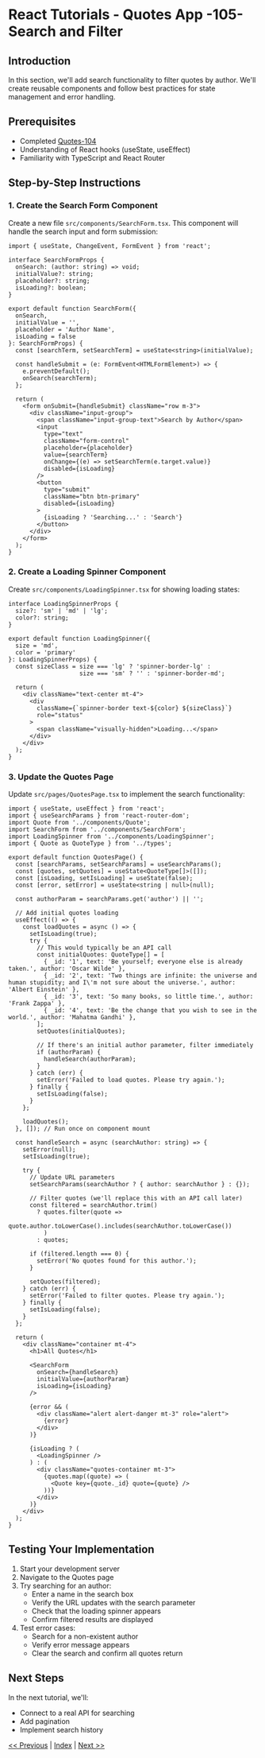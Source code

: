 # React Tutorials - Quotes App -105- Search and Filter

## Introduction

In this section, we'll add search functionality to filter quotes by author. We'll create reusable components and follow best practices for state management and error handling.

## Prerequisites

- Completed [Quotes-104](/tutorial-reactjs/quotes-104)
- Understanding of React hooks (useState, useEffect)
- Familiarity with TypeScript and React Router

## Step-by-Step Instructions

### 1. Create the Search Form Component

Create a new file `src/components/SearchForm.tsx`. This component will handle the search input and form submission:

```tsx
import { useState, ChangeEvent, FormEvent } from 'react';

interface SearchFormProps {
  onSearch: (author: string) => void;
  initialValue?: string;
  placeholder?: string;
  isLoading?: boolean;
}

export default function SearchForm({ 
  onSearch, 
  initialValue = '', 
  placeholder = 'Author Name',
  isLoading = false
}: SearchFormProps) {
  const [searchTerm, setSearchTerm] = useState<string>(initialValue);

  const handleSubmit = (e: FormEvent<HTMLFormElement>) => {
    e.preventDefault();
    onSearch(searchTerm);
  };

  return (
    <form onSubmit={handleSubmit} className="row m-3">
      <div className="input-group">
        <span className="input-group-text">Search by Author</span>
        <input 
          type="text" 
          className="form-control" 
          placeholder={placeholder}
          value={searchTerm}
          onChange={(e) => setSearchTerm(e.target.value)}
          disabled={isLoading}
        />
        <button 
          type="submit" 
          className="btn btn-primary"
          disabled={isLoading}
        >
          {isLoading ? 'Searching...' : 'Search'}
        </button>
      </div>
    </form>
  );
}
```

### 2. Create a Loading Spinner Component

Create `src/components/LoadingSpinner.tsx` for showing loading states:

```tsx
interface LoadingSpinnerProps {
  size?: 'sm' | 'md' | 'lg';
  color?: string;
}

export default function LoadingSpinner({ 
  size = 'md',
  color = 'primary'
}: LoadingSpinnerProps) {
  const sizeClass = size === 'lg' ? 'spinner-border-lg' : 
                    size === 'sm' ? '' : 'spinner-border-md';

  return (
    <div className="text-center mt-4">
      <div 
        className={`spinner-border text-${color} ${sizeClass}`} 
        role="status"
      >
        <span className="visually-hidden">Loading...</span>
      </div>
    </div>
  );
}
```

### 3. Update the Quotes Page

Update `src/pages/QuotesPage.tsx` to implement the search functionality:

```tsx
import { useState, useEffect } from 'react';
import { useSearchParams } from 'react-router-dom';
import Quote from '../components/Quote';
import SearchForm from '../components/SearchForm';
import LoadingSpinner from '../components/LoadingSpinner';
import { Quote as QuoteType } from '../types';

export default function QuotesPage() {
  const [searchParams, setSearchParams] = useSearchParams();
  const [quotes, setQuotes] = useState<QuoteType[]>([]);
  const [isLoading, setIsLoading] = useState(false);
  const [error, setError] = useState<string | null>(null);
  
  const authorParam = searchParams.get('author') || '';

  // Add initial quotes loading
  useEffect(() => {
    const loadQuotes = async () => {
      setIsLoading(true);
      try {
        // This would typically be an API call
        const initialQuotes: QuoteType[] = [
          { _id: '1', text: 'Be yourself; everyone else is already taken.', author: 'Oscar Wilde' },
          { _id: '2', text: 'Two things are infinite: the universe and human stupidity; and I\'m not sure about the universe.', author: 'Albert Einstein' },
          { _id: '3', text: 'So many books, so little time.', author: 'Frank Zappa' },
          { _id: '4', text: 'Be the change that you wish to see in the world.', author: 'Mahatma Gandhi' },
        ];
        setQuotes(initialQuotes);
        
        // If there's an initial author parameter, filter immediately
        if (authorParam) {
          handleSearch(authorParam);
        }
      } catch (err) {
        setError('Failed to load quotes. Please try again.');
      } finally {
        setIsLoading(false);
      }
    };

    loadQuotes();
  }, []); // Run once on component mount

  const handleSearch = async (searchAuthor: string) => {
    setError(null);
    setIsLoading(true);
    
    try {
      // Update URL parameters
      setSearchParams(searchAuthor ? { author: searchAuthor } : {});
      
      // Filter quotes (we'll replace this with an API call later)
      const filtered = searchAuthor.trim()
        ? quotes.filter(quote => 
            quote.author.toLowerCase().includes(searchAuthor.toLowerCase())
          )
        : quotes;
      
      if (filtered.length === 0) {
        setError('No quotes found for this author.');
      }
      
      setQuotes(filtered);
    } catch (err) {
      setError('Failed to filter quotes. Please try again.');
    } finally {
      setIsLoading(false);
    }
  };

  return (
    <div className="container mt-4">
      <h1>All Quotes</h1>
      
      <SearchForm 
        onSearch={handleSearch} 
        initialValue={authorParam}
        isLoading={isLoading}
      />
      
      {error && (
        <div className="alert alert-danger mt-3" role="alert">
          {error}
        </div>
      )}
      
      {isLoading ? (
        <LoadingSpinner />
      ) : (
        <div className="quotes-container mt-3">
          {quotes.map((quote) => (
            <Quote key={quote._id} quote={quote} />
          ))}
        </div>
      )}
    </div>
  );
}
```

## Testing Your Implementation

1. Start your development server
2. Navigate to the Quotes page
3. Try searching for an author:
   - Enter a name in the search box
   - Verify the URL updates with the search parameter
   - Check that the loading spinner appears
   - Confirm filtered results are displayed
4. Test error cases:
   - Search for a non-existent author
   - Verify error message appears
   - Clear the search and confirm all quotes return

## Next Steps

In the next tutorial, we'll:
- Connect to a real API for searching
- Add pagination
- Implement search history

[<< Previous](/tutorial-reactjs/quotes-104) | [Index](/tutorial-reactjs/) | [Next >>](/tutorial-reactjs/quotes-106)
